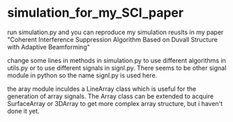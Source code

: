 # simulation_for_my_SCI_paper
run simulation.py and you can reproduce my simulation reuslts in my paper "Coherent Interference Suppression Algorithm Based on Duvall Structure with Adaptive Beamforming"

change some lines in methods in simulation.py to use different algorithms in utils.py or to use different signals in signl.py. There seems to be other signal module in 
python so the name signl.py is used here.

the aray module inculdes a LineArray class which is useful for the generation of array signals. The Array class can be extended to acquire SurfaceArray or 3DArray to get
more complex array structure, but i haven't done it yet.
